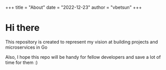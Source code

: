 +++
title = "About"
date = "2022-12-23"
author = "vbetsun"
+++

# Hi there

This repository is created to represent my vision at building projects and microservices in Go

Also, I hope this repo will be handy for fellow developers and save a lot of time for them :)
